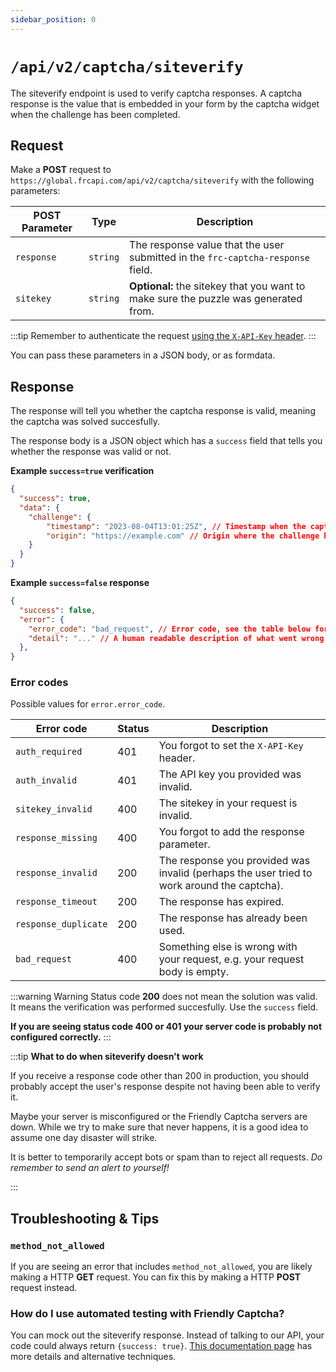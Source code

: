```yaml
---
sidebar_position: 0
---
```


# `/api/v2/captcha/siteverify`

The siteverify endpoint is used to verify captcha responses. A captcha response is the value that is embedded in your form by the captcha widget when the challenge has been completed.

## Request

Make a **POST** request to `https://global.frcapi.com/api/v2/captcha/siteverify` with the following parameters:

| POST Parameter | Type | Description |
|----------------|------|-----------------------------------------------------|
| `response`       | `string`| The response value that the user submitted in the `frc-captcha-response` field.         |
| `sitekey`        | `string` | **Optional:** the sitekey that you want to make sure the puzzle was generated from. |

:::tip
Remember to authenticate the request [using the `X-API-Key` header](../authentication).
:::

You can pass these parameters in a JSON body, or as formdata.

## Response

The response will tell you whether the captcha response is valid, meaning the captcha was solved succesfully. 

The response body is a JSON object which has a `success` field that tells you whether the response was valid or not.

**Example `success=true` verification**
```json
{
  "success": true,
  "data": { 
    "challenge": {
        "timestamp": "2023-08-04T13:01:25Z", // Timestamp when the captcha challenge was completed.
        "origin": "https://example.com" // Origin where the challenge happened. This can be empty if unknown.
    }
  }
}
```

**Example `success=false` response**
```json
{
  "success": false,
  "error": {
    "error_code": "bad_request", // Error code, see the table below for possible values
    "detail": "..." // A human readable description of what went wrong.
  },
}

```

### Error codes

Possible values for `error.error_code`.

| Error code   | Status |Description |
|----------------|----------|-------------------------------------------|
| `auth_required`       | 401 | You forgot to set the `X-API-Key` header. |
| `auth_invalid`       | 401 | The API key you provided was invalid. |
| `sitekey_invalid` | 400 | The sitekey in your request is invalid. |
| `response_missing` | 400 | You forgot to add the response parameter. |
| `response_invalid` | 200 | The response you provided was invalid (perhaps the user tried to work around the captcha). |
| `response_timeout` | 200 | The response has expired. |
| `response_duplicate` | 200 | The response has already been used. |
| `bad_request` | 400 | Something else is wrong with your request, e.g. your request body is empty. |

:::warning Warning
 Status code **200** does not mean the solution was valid. It means the verification was performed succesfully. Use the `success` field.

 **If you are seeing status code 400 or 401 your server code is probably not configured correctly.**
:::

:::tip
**What to do when siteverify doesn't work**

If you receive a response code other than 200 in production, you should probably accept the user's response despite not having been able to verify it.


Maybe your server is misconfigured or the Friendly Captcha servers are down. While we try to make sure that never happens, it is a good idea to assume one day disaster will strike.

It is better to temporarily accept bots or spam than to reject all requests. *Do remember to send an alert to yourself!*

:::


## Troubleshooting & Tips

### `method_not_allowed`
If you are seeing an error that includes `method_not_allowed`, you are likely making a HTTP **GET** request. You can fix this by making a HTTP **POST** request instead.

### How do I use automated testing with Friendly Captcha?
You can mock out the siteverify response. Instead of talking to our API, your code could always return `{success: true}`. [This documentation page](../../sdk/advanced/automated-testing) has more details and alternative techniques.